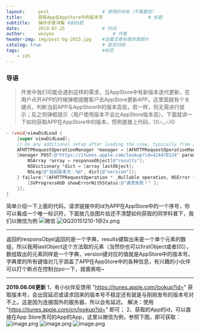 ```yaml
---
layout:     post   				    # 使用的布局（不需要改）
title:      获取App在AppStore中的版本号 				# 标题 
subtitle:   操作步骤详解 #副标题
date:       2019-07-25 				# 时间
author:     wozyao 						# 作者
header-img: img/post-bg-2015.jpg 	#这篇文章标题背景图片
catalog: true 						# 是否归档
tags:								#标签
    - iOS
---
```


### 导语

>开发中我们可能会遇到这样的需求，当AppStore中有新版本迭代更新，在用户点开APP的时候弹框提醒客户去AppStore更新APP。这里面就有个关键点，判断当前APP与AppStore中的版本高低，若一样，则无需进行提示；反之则弹框提示（用户使用版本不会比AppStore版本高）。下面就讲一下如何获取APP在AppStore中的版本，惯例直接上代码，O(∩_∩)O
```objectivec
- (void)viewDidLoad {
    [super viewDidLoad];
    // Do any additional setup after loading the view, typically from a nib.
    AFHTTPRequestOperationManager *manager = [AFHTTPRequestOperationManager manager];
    [manager POST:@"https://itunes.apple.com/lookup?id=414478124" parameters:nil success:^(AFHTTPRequestOperation * _Nonnull operation, id  _Nonnull responseObject) {
        NSArray *array = responseObject[@"results"];
        NSDictionary *dict = [array lastObject];
        NSLog(@"当前版本为：%@", dict[@"version"]);
    } failure:^(AFHTTPRequestOperation * _Nullable operation, NSError * _Nonnull error) {
        [SVProgressHUD showErrorWithStatus:@"请求失败！" ];
    }];
}
```
简单介绍一下上面的代码，请求链接中的id为APP在AppStore中的一个序号，你可以看成一个唯一标识符，下面放几张图片给还不清楚如何获取的同学科普下，我们以微信为例
![微信](https://upload-images.jianshu.io/upload_images/355579-4ba31e8846499890.png?imageMogr2/auto-orient/strip%7CimageView2/2/w/1240)
![QQ20151210-1@2x.png](http://upload-images.jianshu.io/upload_images/355579-9ac87ee688ad6640.png?imageMogr2/auto-orient/strip%7CimageView2/2/w/1240)
***
返回的responsObjet返回的是一个字典，results键取出来是一个单个元素的数组，所以我用lastObject这个方法取的元素（当然你也可以firstObject或者[0]），数组取出的元素同样是一个字典，version键对应的值就是AppStore中的版本号。字典里的所有键值对几乎涵盖了APP在AppStore中的各种信息，有兴趣的小伙伴可以打个断点在控制台po一下，就酱紫啦~

---
**2019.06.06更新**
1、有小伙伴反馈用 "https://itunes.apple.com/lookup?id=" 获取版本号，会出现延迟或请求回来的版本号不稳定还有就是与刚刚发布的版本号对不上。这是因为连接国外的服务器，所以会有延迟。 解决：使用 "https://itunes.apple.com/cn/lookup?id=" 即可；
2、获取的App的id，可以直接在App Store贵司的App的App，这里以微信为例，参照下图，即可获取：
![image.png](https://upload-images.jianshu.io/upload_images/355579-2304753f797ad3bb.png?imageMogr2/auto-orient/strip%7CimageView2/2/w/1240)
![image.png](https://upload-images.jianshu.io/upload_images/355579-faf83f5010828c6f.png?imageMogr2/auto-orient/strip%7CimageView2/2/w/1240)
![image.png](https://upload-images.jianshu.io/upload_images/355579-d6ac01675089257f.png?imageMogr2/auto-orient/strip%7CimageView2/2/w/1240)

